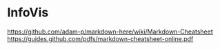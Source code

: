 # InfoVis
https://github.com/adam-p/markdown-here/wiki/Markdown-Cheatsheet
https://guides.github.com/pdfs/markdown-cheatsheet-online.pdf
